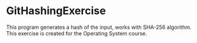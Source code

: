 # GitHashingExercise
This program generates a hash of the input, works with SHA-256 algorithm.
This exercise is created for the Operating System course.
